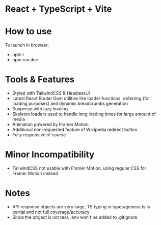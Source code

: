 # React + TypeScript + Vite

# How to use
To launch in browser: 
- npm i
- npm run dev

# Tools & Features
- Styled with TailwindCSS & HeadlessUI
- Latest React Router Dom utilities like loader functions, deferring (for loading purposes) and dynamic breadcrumbs generation
- Suspense with lazy loading
- Skeleton loaders used to handle long loading times for large amount of media
- Animation powered by Framer Motion
- Additional non-requested feature of Wikipedia redirect button
- Fully responsive of course

# Minor Incompatibility
- TailwindCSS not usable with Framer Motion, using regular CSS for Framer Motion instead

# Notes
- API response objects are very large, TS typing in types/general.ts is partial and not full coverage/accuracy
- Since the project is not real, .env won't be added to .gitignore
